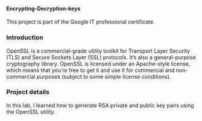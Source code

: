 #### Encrypting-Decryption-keys
This project is part of the Google IT professional certificate. 

### Introduction
OpenSSL is a commercial-grade utility toolkit for Transport Layer Security (TLS) and Secure Sockets Layer (SSL) protocols. It’s also a general-purpose cryptography library. OpenSSL is licensed under an Apache-style license, which means that you’re free to get it and use it for commercial and non-commercial purposes (subject to some simple license conditions).

### Project details
In this lab, I learned how to generate RSA private and public key pairs using the OpenSSL utility.
